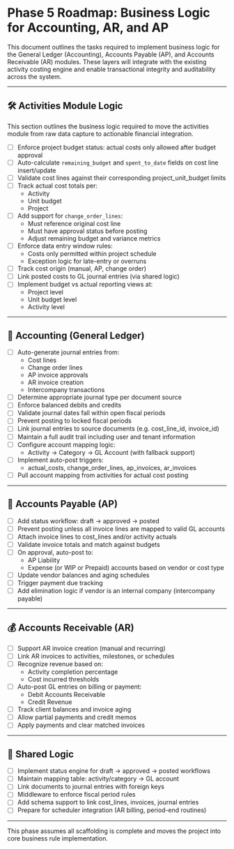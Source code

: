 # Phase 5 Roadmap: Business Logic for Accounting, AR, and AP

This document outlines the tasks required to implement business logic for the General Ledger (Accounting), Accounts Payable (AP), and Accounts Receivable (AR) modules. These layers will integrate with the existing activity costing engine and enable transactional integrity and auditability across the system.

---

## 🛠️ Activities Module Logic

This section outlines the business logic required to move the activities module from raw data capture to actionable financial integration.

- [ ] Enforce project budget status: actual costs only allowed after budget approval
- [ ] Auto-calculate `remaining_budget` and `spent_to_date` fields on cost line insert/update
- [ ] Validate cost lines against their corresponding project_unit_budget limits
- [ ] Track actual cost totals per:
  - Activity
  - Unit budget
  - Project
- [ ] Add support for `change_order_lines`:
  - Must reference original cost line
  - Must have approval status before posting
  - Adjust remaining budget and variance metrics
- [ ] Enforce data entry window rules:
  - Costs only permitted within project schedule
  - Exception logic for late-entry or overruns
- [ ] Track cost origin (manual, AP, change order)
- [ ] Link posted costs to GL journal entries (via shared logic)
- [ ] Implement budget vs actual reporting views at:
  - Project level
  - Unit budget level
  - Activity level

---

## 🧾 Accounting (General Ledger)

- [ ] Auto-generate journal entries from:
  - Cost lines
  - Change order lines
  - AP invoice approvals
  - AR invoice creation
  - Intercompany transactions
- [ ] Determine appropriate journal type per document source
- [ ] Enforce balanced debits and credits
- [ ] Validate journal dates fall within open fiscal periods
- [ ] Prevent posting to locked fiscal periods
- [ ] Link journal entries to source documents (e.g. cost_line_id, invoice_id)
- [ ] Maintain a full audit trail including user and tenant information
- [ ] Configure account mapping logic:
  - Activity → Category → GL Account (with fallback support)
- [ ] Implement auto-post triggers:
  - actual_costs, change_order_lines, ap_invoices, ar_invoices
- [ ] Pull account mapping from activities for actual cost posting

---

## 💸 Accounts Payable (AP)

- [ ] Add status workflow: draft → approved → posted
- [ ] Prevent posting unless all invoice lines are mapped to valid GL accounts
- [ ] Attach invoice lines to cost_lines and/or activity actuals
- [ ] Validate invoice totals and match against budgets
- [ ] On approval, auto-post to:
  - AP Liability
  - Expense (or WIP or Prepaid) accounts based on vendor or cost type
- [ ] Update vendor balances and aging schedules
- [ ] Trigger payment due tracking
- [ ] Add elimination logic if vendor is an internal company (intercompany payable)

---

## 💰 Accounts Receivable (AR)

- [ ] Support AR invoice creation (manual and recurring)
- [ ] Link AR invoices to activities, milestones, or schedules
- [ ] Recognize revenue based on:
  - Activity completion percentage
  - Cost incurred thresholds
- [ ] Auto-post GL entries on billing or payment:
  - Debit Accounts Receivable
  - Credit Revenue
- [ ] Track client balances and invoice aging
- [ ] Allow partial payments and credit memos
- [ ] Apply payments and clear matched invoices

---

## 🧩 Shared Logic

- [ ] Implement status engine for draft → approved → posted workflows
- [ ] Maintain mapping table: activity/category → GL account
- [ ] Link documents to journal entries with foreign keys
- [ ] Middleware to enforce fiscal period rules
- [ ] Add schema support to link cost_lines, invoices, journal entries
- [ ] Prepare for scheduler integration (AR billing, period-end routines)

---

This phase assumes all scaffolding is complete and moves the project into core business rule implementation.